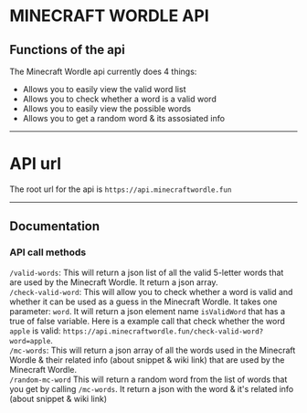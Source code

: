 # MINECRAFT WORDLE API

## Functions of the api

The Minecraft Wordle api currently does 4 things:
* Allows you to easily view the valid word list
* Allows you to check whether a word is a valid word
* Allows you to easily view the possible words
* Allows you to get a random word & its assosiated info

----

# API url

The root url for the api is `https://api.minecraftwordle.fun`

-----

## Documentation

### API call methods

`/valid-words`: This will return a json list of all the valid 5-letter words that are used by the Minecraft Wordle. It return a json array.  
`/check-valid-word`: This will allow you to check whether a word is valid and whether it can be used as a guess in the Minecraft Wordle. It takes one parameter: `word`. It will return a json element name `isValidWord` that has a true of false variable. Here is a example call that check whether the word `apple` is valid: `https://api.minecraftwordle.fun/check-valid-word?word=apple`.  
`/mc-words`: This will return a json array of all the words used in the Minecraft Wordle & their related info (about snippet & wiki link) that are used by the Minecraft Wordle.   
`/random-mc-word` This will return a random word from the list of words that you get by calling `/mc-words`. It return a json with the word & it's related info (about snippet & wiki link)

